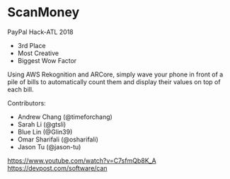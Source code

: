 # ScanMoney
PayPal Hack-ATL 2018
* 3rd Place
* Most Creative
* Biggest Wow Factor

Using AWS Rekognition and ARCore, simply wave your phone in front of a pile of bills to automatically count them and display their values on top of each bill.

Contributors:
* Andrew Chang (@timeforchang)
* Sarah Li (@gtsli)
* Blue Lin (@Glin39)
* Omar Sharifali (@osharifali)
* Jason Tu (@jason-tu)

https://www.youtube.com/watch?v=C7sfmQb8K_A
https://devpost.com/software/can
